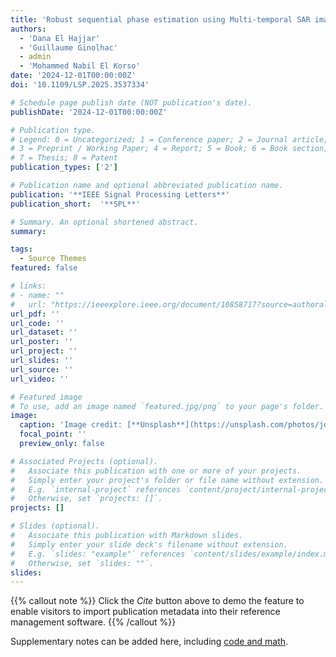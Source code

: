 ```yaml
---
title: 'Robust sequential phase estimation using Multi-temporal SAR image series'
authors:
  - 'Dana El Hajjar'
  - 'Guillaume Ginolhac'
  - admin
  - 'Mohammed Nabil El Korso'
date: '2024-12-01T00:00:00Z'
doi: '10.1109/LSP.2025.3537334'

# Schedule page publish date (NOT publication's date).
publishDate: '2024-12-01T00:00:00Z'

# Publication type.
# Legend: 0 = Uncategorized; 1 = Conference paper; 2 = Journal article;
# 3 = Preprint / Working Paper; 4 = Report; 5 = Book; 6 = Book section;
# 7 = Thesis; 8 = Patent
publication_types: ['2']

# Publication name and optional abbreviated publication name.
publication: '**IEEE Signal Processing Letters**'
publication_short:  '**SPL**'

# Summary. An optional shortened abstract.
summary: 

tags:
  - Source Themes
featured: false

# links:
# - name: ""
#   url: "https://ieeexplore.ieee.org/document/10858717?source=authoralert"
url_pdf: ''
url_code: ''
url_dataset: ''
url_poster: ''
url_project: ''
url_slides: ''
url_source: ''
url_video: ''

# Featured image
# To use, add an image named `featured.jpg/png` to your page's folder.
image:
  caption: 'Image credit: [**Unsplash**](https://unsplash.com/photos/jdD8gXaTZsc)'
  focal_point: ''
  preview_only: false

# Associated Projects (optional).
#   Associate this publication with one or more of your projects.
#   Simply enter your project's folder or file name without extension.
#   E.g. `internal-project` references `content/project/internal-project/index.md`.
#   Otherwise, set `projects: []`.
projects: []

# Slides (optional).
#   Associate this publication with Markdown slides.
#   Simply enter your slide deck's filename without extension.
#   E.g. `slides: "example"` references `content/slides/example/index.md`.
#   Otherwise, set `slides: ""`.
slides:
---
```


{{% callout note %}}
Click the _Cite_ button above to demo the feature to enable visitors to import publication metadata into their reference management software.
{{% /callout %}}

Supplementary notes can be added here, including [code and math](https://wowchemy.com/docs/content/writing-markdown-latex/).
